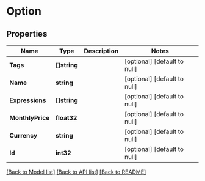 # Option

## Properties
Name | Type | Description | Notes
------------ | ------------- | ------------- | -------------
**Tags** | **[]string** |  | [optional] [default to null]
**Name** | **string** |  | [optional] [default to null]
**Expressions** | **[]string** |  | [optional] [default to null]
**MonthlyPrice** | **float32** |  | [optional] [default to null]
**Currency** | **string** |  | [optional] [default to null]
**Id** | **int32** |  | [optional] [default to null]

[[Back to Model list]](../README.md#documentation-for-models) [[Back to API list]](../README.md#documentation-for-api-endpoints) [[Back to README]](../README.md)



